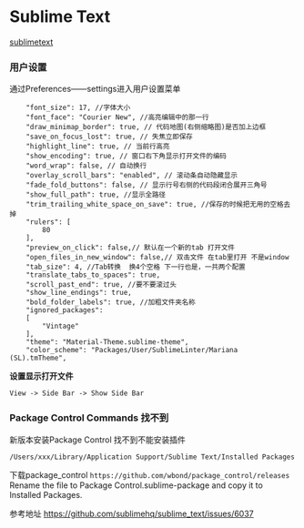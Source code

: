 # Sublime Text

[sublimetext](https://www.sublimetext.com/)

### 用户设置
通过Preferences——settings进入用户设置菜单
```
    "font_size": 17, //字体大小
    "font_face": "Courier New", //高亮编辑中的那一行
    "draw_minimap_border": true, // 代码地图(右侧缩略图)是否加上边框
    "save_on_focus_lost": true, // 失焦立即保存
    "highlight_line": true, // 当前行高亮
    "show_encoding": true, // 窗口右下角显示打开文件的编码
    "word_wrap": false, // 自动换行
    "overlay_scroll_bars": "enabled", // 滚动条自动隐藏显示
    "fade_fold_buttons": false, // 显示行号右侧的代码段闭合展开三角号
    "show_full_path": true, //显示全路径
    "trim_trailing_white_space_on_save": true, //保存的时候把无用的空格去掉
    "rulers": [
        80
    ],
    "preview_on_click": false,// 默认在一个新的tab 打开文件
    "open_files_in_new_window": false,// 双击文件 在tab里打开 不是window
    "tab_size": 4, //Tab转换  换4个空格 下一行也是，一共两个配置
    "translate_tabs_to_spaces": true,
    "scroll_past_end": true, //要不要滚过头
    "show_line_endings": true,
    "bold_folder_labels": true, //加粗文件夹名称
    "ignored_packages":
    [
        "Vintage"
    ],
    "theme": "Material-Theme.sublime-theme",
    "color_scheme": "Packages/User/SublimeLinter/Mariana (SL).tmTheme",
```

**设置显示打开文件**
```
View -> Side Bar -> Show Side Bar
```

### Package Control Commands 找不到
新版本安装Package Control 找不到不能安装插件
```
/Users/xxx/Library/Application Support/Sublime Text/Installed Packages
```
下载package_control
`https://github.com/wbond/package_control/releases`
Rename the file to Package Control.sublime-package and copy it to Installed Packages.

参考地址
https://github.com/sublimehq/sublime_text/issues/6037